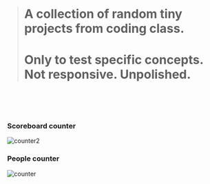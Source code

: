 
># A collection of random tiny projects from coding class.
># Only to test specific concepts. Not responsive. Unpolished.
<br>
<br>
<br>

### Scoreboard counter
![counter2](https://github.com/user-attachments/assets/7c4a2181-aeeb-4321-b0a7-42aaa6723ae8)
<br>

### People counter
![counter](https://github.com/user-attachments/assets/8cc3c159-875b-480d-873b-33da789aee05)
